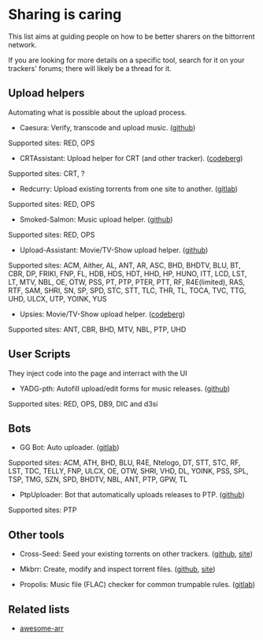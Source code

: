 # Sharing is caring

This list aims at guiding people on how to be better sharers on the bittorrent network.

If you are looking for more details on a specific tool, search for it on your trackers' forums; there will likely be a thread for it.

## Upload helpers

Automating what is possible about the upload process.

- Caesura: Verify, transcode and upload music. ([github](https://github.com/RogueOneEcho/caesura))

Supported sites: RED, OPS

- CRTAssistant: Upload helper for CRT (and other tracker). ([codeberg](https://codeberg.org/liliumstar/crtassistant))

Supported sites: CRT, ?

- Redcurry: Upload existing torrents from one site to another. ([gitlab](https://gitlab.com/_mclovin/redcurry))

Supported sites: RED, OPS

- Smoked-Salmon: Music upload helper. ([github](https://github.com/smokin-salmon/smoked-salmon))

Supported sites: RED, OPS

- Upload-Assistant: Movie/TV-Show upload helper. ([github](https://github.com/Audionut/Upload-Assistant))

Supported sites: ACM, Aither, AL, ANT, AR, ASC, BHD, BHDTV, BLU, BT, CBR, DP, FRIKI, FNP, FL, HDB, HDS, HDT, HHD, HP, HUNO, ITT, LCD, LST, LT, MTV, NBL, OE, OTW, PSS, PT, PTP, PTER, PTT, RF, R4E(limited), RAS, RTF, SAM, SHRI, SN, SP, SPD, STC, STT, TLC, THR, TL, TOCA, TVC, TTG, UHD, ULCX, UTP, YOINK, YUS

- Upsies: Movie/TV-Show upload helper. ([codeberg](https://codeberg.org/plotski/upsies))

Supported sites: ANT, CBR, BHD, MTV, NBL, PTP, UHD

## User Scripts

They inject code into the page and interract with the UI

- YADG-pth: Autofill upload/edit forms for music releases. ([github](https://github.com/SavageCore/yadg-pth-userscript))

Supported sites: RED, OPS, DB9, DIC and d3si

## Bots

- GG Bot: Auto uploader. ([gitlab](https://gitlab.com/NoobMaster669/gg-bot-upload-assistant))

Supported sites: ACM, ATH, BHD, BLU, R4E, Ntelogo, DT, STT, STC, RF, LST, TDC, TELLY, FNP, ULCX, OE, OTW, SHRI, VHD, DL, YOINK, PSS, SPL, TSP, TMG, SZN, SPD, BHDTV, NBL, ANT, PTP, GPW, TL

- PtpUploader: Bot that automatically uploads releases to PTP. ([github](https://github.com/kannibalox/PtpUploader/))

Supported sites: PTP

## Other tools

- Cross-Seed: Seed your existing torrents on other trackers. ([github](https://github.com/cross-seed/cross-seed), [site](https://www.cross-seed.org/))

- Mkbrr: Create, modify and inspect torrent files. ([github](https://github.com/autobrr/mkbrr), [site](https://mkbrr.com/introduction))

- Propolis: Music file (FLAC) checker for common trumpable rules. ([gitlab](https://gitlab.com/passelecasque/propolis))

## Related lists

- [awesome-arr](https://github.com/Ravencentric/awesome-arr)
